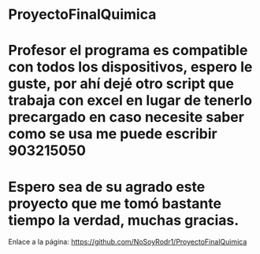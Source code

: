 # ProyectoFinalQuimica
# Profesor el programa es compatible con todos los dispositivos, espero le guste, por ahí dejé otro script que trabaja con excel en lugar de tenerlo precargado en caso necesite saber como se usa me puede escribir 903215050
# Espero sea de su agrado este proyecto que me tomó bastante tiempo la verdad, muchas gracias.
Enlace a la página:
https://github.com/NoSoyRodr1/ProyectoFinalQuimica
